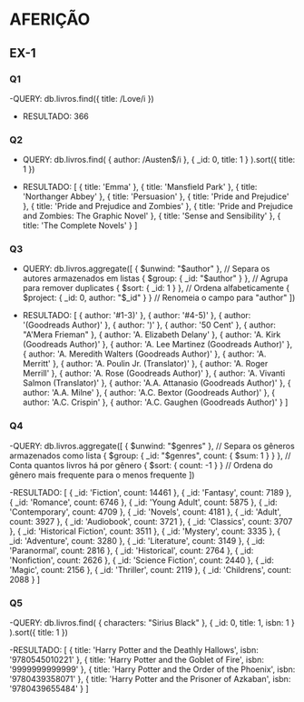 # AFERIÇÃO


## EX-1

### Q1
-QUERY: db.livros.find({ title: /Love/i })

- RESULTADO: 366  

### Q2
- QUERY: db.livros.find(
    { author: /Austen$/i }, 
    { _id: 0, title: 1 }
).sort({ title: 1 })

- RESULTADO: [
  { title: 'Emma' },
  { title: 'Mansfield Park' },
  { title: 'Northanger Abbey' },
  { title: 'Persuasion' },
  { title: 'Pride and Prejudice' },
  { title: 'Pride and Prejudice and Zombies' },
  { title: 'Pride and Prejudice and Zombies: The Graphic Novel' },
  { title: 'Sense and Sensibility' },
  { title: 'The Complete Novels' }
]

### Q3

- QUERY: db.livros.aggregate([
    { $unwind: "$author" },  // Separa os autores armazenados em listas
    { $group: { _id: "$author" } },  // Agrupa para remover duplicates
    { $sort: { _id: 1 } },  // Ordena alfabeticamente
    { $project: { _id: 0, author: "$_id" } }  // Renomeia o campo para "author"
])


- RESULTADO: [
  { author: '#1-3)' },
  { author: '#4-5)' },
  { author: '(Goodreads Author)' },
  { author: ')' },
  { author: '50 Cent' },
  { author: "A'Mera Frieman" },
  { author: 'A. Elizabeth Delany' },
  { author: 'A. Kirk (Goodreads Author)' },
  { author: 'A. Lee Martinez (Goodreads Author)' },
  { author: 'A. Meredith Walters (Goodreads Author)' },
  { author: 'A. Merritt' },
  { author: 'A. Poulin Jr. (Translator)' },
  { author: 'A. Roger Merrill' },
  { author: 'A. Rose (Goodreads Author)' },
  { author: 'A. Vivanti Salmon (Translator)' },
  { author: 'A.A. Attanasio (Goodreads Author)' },
  { author: 'A.A. Milne' },
  { author: 'A.C. Bextor (Goodreads Author)' },
  { author: 'A.C. Crispin' },
  { author: 'A.C. Gaughen (Goodreads Author)' }
]


### Q4

-QUERY: db.livros.aggregate([
    { $unwind: "$genres" },  // Separa os gêneros armazenados como lista
    { $group: { _id: "$genres", count: { $sum: 1 } } },  // Conta quantos livros há por gênero
    { $sort: { count: -1 } }  // Ordena do gênero mais frequente para o menos frequente
])

-RESULTADO: [
  { _id: 'Fiction', count: 14461 },
  { _id: 'Fantasy', count: 7189 },
  { _id: 'Romance', count: 6746 },
  { _id: 'Young Adult', count: 5875 },
  { _id: 'Contemporary', count: 4709 },
  { _id: 'Novels', count: 4181 },
  { _id: 'Adult', count: 3927 },
  { _id: 'Audiobook', count: 3721 },
  { _id: 'Classics', count: 3707 },
  { _id: 'Historical Fiction', count: 3511 },
  { _id: 'Mystery', count: 3335 },
  { _id: 'Adventure', count: 3280 },
  { _id: 'Literature', count: 3149 },
  { _id: 'Paranormal', count: 2816 },
  { _id: 'Historical', count: 2764 },
  { _id: 'Nonfiction', count: 2626 },
  { _id: 'Science Fiction', count: 2440 },
  { _id: 'Magic', count: 2156 },
  { _id: 'Thriller', count: 2119 },
  { _id: 'Childrens', count: 2088 }
]

### Q5

-QUERY: db.livros.find(
    { characters: "Sirius Black" }, 
    { _id: 0, title: 1, isbn: 1 }
).sort({ title: 1 })


-RESULTADO: [
  {
    title: 'Harry Potter and the Deathly Hallows',
    isbn: '9780545010221'
  },
  {
    title: 'Harry Potter and the Goblet of Fire',
    isbn: '9999999999999'
  },
  {
    title: 'Harry Potter and the Order of the Phoenix',
    isbn: '9780439358071'
  },
  {
    title: 'Harry Potter and the Prisoner of Azkaban',
    isbn: '9780439655484'
  }
]

